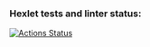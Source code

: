### Hexlet tests and linter status:
[![Actions Status](https://github.com/DangerDanJS/frontend-project-44/workflows/hexlet-check/badge.svg)](https://github.com/DangerDanJS/frontend-project-44/actions)